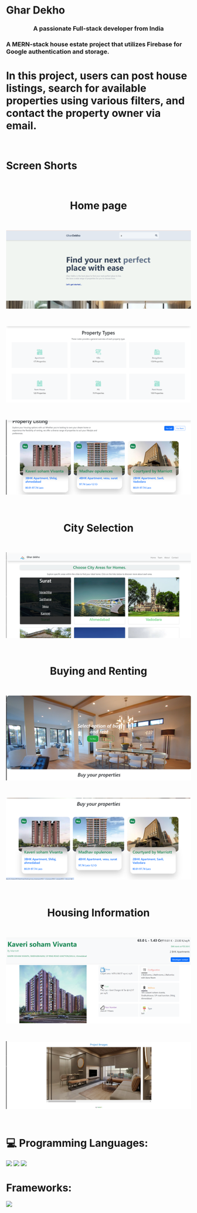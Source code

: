 <h1>Ghar Dekho</h1>
<h3 align="center">A passionate Full-stack developer from India</h3>
<h3>A MERN-stack house estate project that utilizes Firebase for Google authentication and storage. </h3>

<h1>In this project, users can post house listings, search for available properties using various filters, and contact the property owner via email.</h1> <br>

<h1>Screen Shorts</h1> <br>
<h1 align="center">Home page</h1> <br>
<p align="left"><img src="https://github.com/zilsh1/mern-estates/blob/main/Screenshots/Screenshot%202025-02-04%20191857.png" /></p> <br>
<p align="left"><img src="https://github.com/zilsh1/ghardekho/blob/main/Screenshot%202.png?raw=true" alt="vasuvachhani" /></p> <br>
<p align="left"><img src="https://github.com/zilsh1/ghardekho/blob/main/Screenshot%203.png?raw=true" alt="vasuvachhani" /></p> <br>

<h1 align="center">City Selection</h1> <br>
<p align="left"><img src="https://github.com/zilsh1/ghardekho/blob/main/Screenshot%204.png?raw=true" /></p> <br>

<h1 align="center">Buying and Renting</h1> <br>
<p align="left"><img src="https://github.com/zilsh1/ghardekho/blob/main/Screenshot%205.png?raw=true" /></p> <br>
<p align="left"><img src="https://github.com/zilsh1/ghardekho/blob/main/Screenshot%206.png?raw=true" /></p> <br>

<h1 align="center">Housing Information</h1> <br>
<p align="left"><img src="https://github.com/zilsh1/ghardekho/blob/main/Screenshot%207.png?raw=true" /></p> <br>
<p align="left"><img src="https://github.com/zilsh1/ghardekho/blob/main/Screenshot%208.png?raw=true" /></p> <br>

# 💻 Programming Languages:
<img src="https://img.shields.io/badge/html%20-%23E34F26.svg?&style=for-the-badge&logo=html5&logoColor=white"/> <img src="https://img.shields.io/badge/css%20-%231572B6.svg?&style=for-the-badge&logo=css3&logoColor=white"/> <img src="https://img.shields.io/badge/javascript%20-%23323330.svg?&style=for-the-badge&logo=javascript&logoColor=%23F7DF1E"/> 

# Frameworks:
<img src="https://img.shields.io/badge/bootstrap%20-%23563D7C.svg?&style=for-the-badge&logo=bootstrap&logoColor=white"/> 
